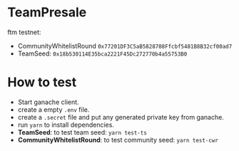 # TeamPresale

ftm testnet:

- CommunityWhitelistRound `0x77201DF3C5aB5828708Ffcbf5481B8B32cf00ad7`
- TeamSeed: `0x18b530114E35bca2221F45Dc272770b4a55753B0`

# How to test

- Start ganache client.
- create a empty `.env` file.
- create a `.secret` file and put any generated private key from ganache.
- run `yarn` to install dependencies.
- **TeamSeed**: to test team seed: `yarn test-ts`
- **CommunityWhitelistRound**: to test community seed: `yarn test-cwr`
